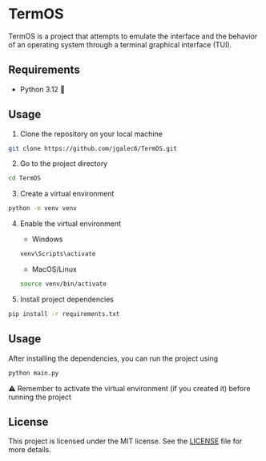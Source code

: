 # TermOS

TermOS is a project that attempts to emulate the interface and the behavior of an operating system through a terminal graphical interface (TUI).

## Requirements

- Python 3.12 🐍

## Usage

1. Clone the repository on your local machine

```bash
git clone https://github.com/jgalec6/TermOS.git
```

2. Go to the project directory

```bash
cd TermOS
```

3. Create a virtual environment

```bash
python -m venv venv
```

4. Enable the virtual environment

   - Windows

   ```bash
   venv\Scripts\activate
   ```

   - MacOS/Linux

   ```bash
   source venv/bin/activate
   ```

5. Install project dependencies

```bash
pip install -r requirements.txt
```

## Usage

After installing the dependencies, you can run the project using

```bash
python main.py
```

⚠ Remember to activate the virtual environment (if you created it) before running the project

## License

This project is licensed under the MIT license. See the [LICENSE](LICENSE) file for more details.
